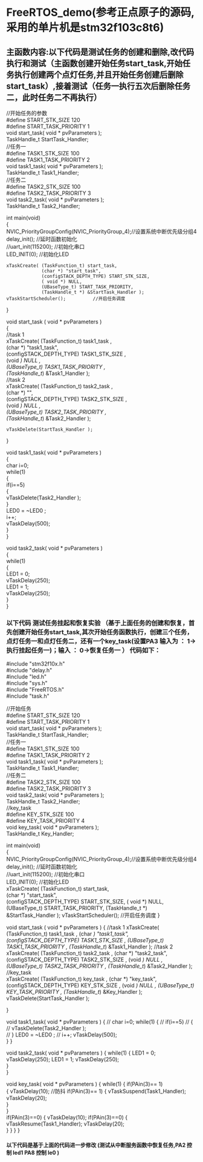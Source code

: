 #  FreeRTOS_demo(参考正点原子的源码,采用的单片机是stm32f103c8t6)  
## 主函数内容:以下代码是测试任务的创建和删除,改代码执行和测试（主函数创建开始任务start_task,开始任务执行创建两个点灯任务,并且开始任务创建后删除start_task）,接着测试（任务一执行五次后删除任务二，此时任务二不再执行）

//开始任务的参数  
#define START_STK_SIZE 120   
#define START_TASK_PRIORITY 1  
void start_task( void * pvParameters );  
TaskHandle_t  StartTask_Handler;  
//任务一  
#define TASK1_STK_SIZE 100   
#define TASK1_TASK_PRIORITY 2  
void task1_task( void * pvParameters );  
TaskHandle_t Task1_Handler;  
//任务二  
#define TASK2_STK_SIZE 100   
#define TASK2_TASK_PRIORITY 3  
void task2_task( void * pvParameters );  
TaskHandle_t Task2_Handler;  
  
int main(void)  
{  
	NVIC_PriorityGroupConfig(NVIC_PriorityGroup_4);//设置系统中断优先级分组4	   	 
	delay_init();	    				//延时函数初始化	     
	//uart_init(115200);					//初始化串口   
	LED_INIT(0);		  					//初始化LED   
	    
	xTaskCreate( (TaskFunction_t) start_task,  
			     (char *) "start_task",   
			     (configSTACK_DEPTH_TYPE) START_STK_SIZE,  
			     ( void *) NULL,   
			     (UBaseType_t) START_TASK_PRIORITY,    
			     (TaskHandle_t *) &StartTask_Handler );   
    vTaskStartScheduler();          //开启任务调度    
}   

 void start_task ( void * pvParameters )   
 {   
	  //task 1   
    xTaskCreate( (TaskFunction_t) task1_task ,   
				 (char *)  "task1_task",    
				 (configSTACK_DEPTH_TYPE) TASK1_STK_SIZE ,   
				 (void *) NULL ,   
				 (UBaseType_t) TASK1_TASK_PRIORITY ,   
				 (TaskHandle_t*) &Task1_Handler );  
      //task 2    
    xTaskCreate( (TaskFunction_t) task2_task ,   
				 (char *) "",   
				 (configSTACK_DEPTH_TYPE) TASK2_STK_SIZE ,   
				 (void *) NULL ,   
				 (UBaseType_t) TASK2_TASK_PRIORITY ,  
				 (TaskHandle_t*) &Task2_Handler );   
				      
    vTaskDelete(StartTask_Handler );    					  
	   						  
 }  
 
 void task1_task( void * pvParameters )   
 {  
	 char i=0;    
	 while(1)   
	 {   
		 if(i==5)   
 		 {   
			 vTaskDelete(Task2_Handler );   
		 }    
		LED0 = ~LED0 ;   
		 i++;    
        vTaskDelay(500);   		 
	 }   
 }   
   
   
   
 void task2_task( void * pvParameters )  
 {   
	  while(1)   
	 {   
		 LED1 = 0;   
		 vTaskDelay(250);  
         LED1 = 1;  
         vTaskDelay(250);   		 
	 }   
 }    
  
### 以下代码 测试任务挂起和恢复实验  （基于上面任务的创建和恢复，首先创建开始任务start_task,其次开始任务函数执行，创建三个任务，点灯任务一和点灯任务二，还有一个key_task(设置PA3 输入为 ： 1->执行挂起任务一)；输入  ：  0->恢复任务一 ） 代码如下：
    
#include "stm32f10x.h"  
#include "delay.h"    
#include "led.h"      
#include "sys.h"     
#include "FreeRTOS.h"    
#include "task.h"    
     
//开始任务    
#define START_STK_SIZE 120    
#define START_TASK_PRIORITY 1  
void start_task( void * pvParameters );   
TaskHandle_t  StartTask_Handler;    
//任务一    
#define TASK1_STK_SIZE 100      
#define TASK1_TASK_PRIORITY 2    
void task1_task( void * pvParameters );    
TaskHandle_t Task1_Handler;    
//任务二    
#define TASK2_STK_SIZE 100      
#define TASK2_TASK_PRIORITY 3    
void task2_task( void * pvParameters );    
TaskHandle_t Task2_Handler;    
//key_task     
#define KEY_STK_SIZE 100     
#define KEY_TASK_PRIORITY 4    
void key_task( void * pvParameters );   
TaskHandle_t Key_Handler;    
     
int main(void)     
{   
	NVIC_PriorityGroupConfig(NVIC_PriorityGroup_4);//设置系统中断优先级分组4      	 	 
	delay_init();	    				//延时函数初始化	      
	//uart_init(115200);					//初始化串口    
	LED_INIT(0);		  					//初始化LED    
	xTaskCreate( (TaskFunction_t) start_task,  
			     (char *) "start_task",  
			     (configSTACK_DEPTH_TYPE) START_STK_SIZE, 
			     ( void *) NULL, 
			     (UBaseType_t) START_TASK_PRIORITY, 
			     (TaskHandle_t *) &StartTask_Handler ); 
    vTaskStartScheduler();          //开启任务调度 
} 
    
 void start_task ( void * pvParameters ) 
 { 
	  //task 1 
    xTaskCreate( (TaskFunction_t) task1_task , 
				 (char *)  "task1_task", 
				 (configSTACK_DEPTH_TYPE) TASK1_STK_SIZE , 
				 (UBaseType_t) TASK1_TASK_PRIORITY , 
				 (TaskHandle_t*) &Task1_Handler ); 
      //task 2 
    xTaskCreate( (TaskFunction_t) task2_task , 
				 (char *) "task2_task", 
				 (configSTACK_DEPTH_TYPE) TASK2_STK_SIZE , 
				 (void *) NULL , 
				 (UBaseType_t) TASK2_TASK_PRIORITY , 
				 (TaskHandle_t*) &Task2_Handler ); 
	  //key_task		  
	 xTaskCreate( (TaskFunction_t) key_task , 
				 (char *) "key_task", 
				 (configSTACK_DEPTH_TYPE) KEY_STK_SIZE , 
				 (void *) NULL , 
				 (UBaseType_t) KEY_TASK_PRIORITY , 
				 (TaskHandle_t*) &Key_Handler );	 		 
    vTaskDelete(StartTask_Handler ); 	 				  
							  
 }  
    
 void task1_task( void * pvParameters ) 
 { 
//	 char i=0; 
	 while(1) 
	 { 
//		 if(i==5) 
//		 { 
//			 vTaskDelete(Task2_Handler );  
//		 } 
		LED0 = ~LED0 ; 
//		 i++; 
        vTaskDelay(500);  		 
	 } 
 } 
    
   
    
 void task2_task( void * pvParameters ) 
 { 
	  while(1) 
	 { 
		 LED1 = 0; 
		 vTaskDelay(250); 
         LED1 = 1; 
         vTaskDelay(250); 	 	 
	 }   
 } 
    
     
    
    
 void key_task( void * pvParameters ) 
 { 
	  while(1) 
	 { 
		 if(PAin(3)== 1)   
		{ 
			vTaskDelay(10); //防抖 
			if(PAin(3)== 1) 
			{ 
				vTaskSuspend(Task1_Handler); 
				vTaskDelay(20);  
			}  
		}  
		if(PAin(3)==0) 
		{ 
			vTaskDelay(10); 
			if(PAin(3)==0) 
			{ 
				vTaskResume(Task1_Handler); 
				vTaskDelay(20);  
			} 
		} 
	 } 
 } 
     
####  以下代码是基于上面的代码进一步修改   (测试从中断服务函数中恢复任务,PA2 控制 led1  PA8 控制 le0 )







 


